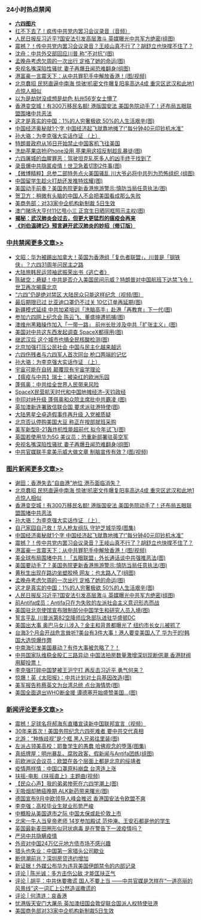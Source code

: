 <div class="catlist">
<h3>24小时热点禁闻</h3>
<ul>
<li><b><a href="64photo" target="_blank">六四图片</a></b></li>
<li><a href="https://github.com/fqnews/bnews/blob/master/comments/20200603/1338758.md">扛不下去了！疯传中共党内罢习会议录音（音频）</a></li>
<li><a href="https://github.com/fqnews/bnews/blob/master/topimagenews/20200603/1338799.md">人民日报反习近平?国安法引发高层激斗 英媒曝光中共军方绝密(组图)</a></li>
<li><a href="https://github.com/fqnews/bnews/blob/master/topimagenews/20200603/1338965.md">震撼？！传中共党内罢习会议录音？王岐山真不行了？胡舒立也快撑不住了？</a></li>
<li><a href="https://github.com/fqnews/bnews/blob/master/comments/20200603/1338791.md">沈舟：中共外交部回应川普 称“不对抗”(图)</a></li>
<li><a href="https://github.com/fqnews/bnews/blob/master/topimagenews/20200603/1338873.md">孟晚舟考虑欠周的一次出行 定格了她的命运(图)</a></li>
<li><a href="https://github.com/fqnews/bnews/blob/master/cbnews/20200603/1338966.md">央视名嘴深陷性骚扰 妻子再爆丑闻恐难翻身(组图)</a></li>
<li><a href="https://github.com/fqnews/bnews/blob/master/topimagenews/20200603/1338938.md">港富豪一言震天下：从中共罪犯手中解放香港！(图/视频)</a></li>
<li><a href="https://github.com/fqnews/bnews/blob/master/topimagenews/20200603/1339118.md">北京蠢招 民怒直逼中南海 惊骇!机密文件曝复阳率高达4成 重灾区武汉和此地1点惊人相似</a></li>
<li><a href="https://github.com/fqnews/bnews/blob/master/baitai/20200603/1338847.md">以为是劫财没成想是劫色 杭州56岁女士懵了</a></li>
<li><a href="https://github.com/fqnews/bnews/blob/master/topimagenews/20200603/1339066.md">香港变空城！有300万移民名额! 港版国安法 美国务院动手了！还布局五眼联盟围堵中共恶法</a></li>
<li><a href="https://github.com/fqnews/bnews/blob/master/topimagenews/20200603/1338857.md">这才是真实的中国：1%的人穷奢极欲 50%的人生活艰辛(图)</a></li>
<li><a href="https://github.com/fqnews/bnews/blob/master/topimagenews/20200603/1338977.md">中国经济奥秘就1个字 中国经济起飞就靠地摊了!"每分钟40元印钞机水准”</a></li>
<li><a href="https://github.com/fqnews/bnews/blob/master/comments/20200603/783202.md">孙大骆：为李克强大实话作证 （上）</a></li>
<li><a href="https://github.com/fqnews/bnews/blob/master/worldnews/usa/20200603/1339117.md">特朗普政府从16日开始禁止中国客机飞往美国</a></li>
<li><a href="https://github.com/fqnews/bnews/blob/master/cnnews/20200604/1339147.md">洗劫苹果店抢iPhone没用 苹果用这招反制趁乱暴徒(图)</a></li>
<li><a href="https://github.com/fqnews/bnews/blob/master/comments/20200603/1338794.md">六四屠城的血腥罪恶：驾驶坦克轧死多人的凶手终于找到了</a></li>
<li><a href="https://github.com/fqnews/bnews/blob/master/cbnews/20200603/1338957.md">录音爆中共隐匿疫情！世卫急着切割2件事(图)</a></li>
<li><a href="https://github.com/fqnews/bnews/blob/master/comments/20200603/1338887.md">【微博精粹】总参二部特务点火美国骚乱 川大爷必将中共列为恐怖组织 (组图)</a></li>
<li><a href="https://github.com/fqnews/bnews/blob/master/cnnews/20200604/1339192.md">中国留学生趁火打劫还发推特炫耀(图)</a></li>
<li><a href="https://github.com/fqnews/bnews/blob/master/cbnews/20200603/1338912.md">美国动手前奏？美国务院更新香港旅游警示∶慎防当局任意执法(图)</a></li>
<li><a href="https://github.com/fqnews/bnews/blob/master/headline/20200603/1338987.md">贺卫方：稍微有头脑的中国人不会把美国看成那么失败</a></li>
<li><a href="https://github.com/fqnews/bnews/blob/master/cnnews/20200604/1339179.md">美商务部：对33家中企机构新制裁 5日生效</a></li>
<li><a href="https://github.com/fqnews/bnews/blob/master/cnnews/hknews/20200603/1338775.md">澳门赌场大亨付11亿甩小三 正宫生日晒同框照示主权(图)</a></li>
<li><b><a href="https://github.com/fqnews/bnews/blob/master/comments/20200211/1275071.md" target="_blank">揭秘：武汉肺炎会过去，但更大更猛烈的瘟疫会再来</a></b></li>
<li><b><a href="https://github.com/fqnews/bnews/blob/master/comments/20200207/1272816.md" target="_blank">《刘伯温碑记》预言避开武汉肺炎的妙招（修订版）</a></b></li>
</ul>
</div>

<div class="catlist">
<h3><a href="https://github.com/fqnews/bnews/blob/master/cbnews/" target="_blank">中共禁闻</a><span><a href="https://github.com/fqnews/bnews/blob/master/cbnews/" target="_blank" rel="nofollow">更多文章>></a></span></h3>
<ul>
<li><a href="https://github.com/fqnews/bnews/blob/master/cbnews/20200604/1339255.md" target="_blank">文昭：华为被踢出加拿大！英国为香港组「复仇者联盟」，川普是「钢铁侠」？六四31周年问民主之路</a></li>
<li><a href="https://github.com/fqnews/bnews/blob/master/cbnews/20200604/1339250.md" target="_blank">大陆旅韩民运领袖武振荣出书《逃亡者》</a></li>
<li><a href="https://github.com/fqnews/bnews/blob/master/cbnews/20200604/1339243.md" target="_blank">陈破空：悬疑！中共是否介入美国民间示威？特朗普对中国航班下达禁飞令！世卫再次揭露北京</a></li>
<li><a href="https://github.com/fqnews/bnews/blob/master/cbnews/20200604/1339232.md" target="_blank">“六四”仍是绝对禁区 大陆民众只能这样纪念（视频/图）</a></li>
<li><a href="https://github.com/fqnews/bnews/blob/master/cbnews/20200604/1339224.md" target="_blank">最后期限已过 比亚迪口罩仍不过关 10亿订单再延期(图)</a></li>
<li><a href="https://github.com/fqnews/bnews/blob/master/cbnews/20200604/1339223.md" target="_blank">新疆模式延续 中共加紧培训「洗脑高手」赴港「再教育」下一代(图)</a></li>
<li><a href="https://github.com/fqnews/bnews/blob/master/cbnews/20200604/1339206.md" target="_blank">参加六四网上纪念会 陈云飞、董盛坤遭抓捕(图)</a></li>
<li><a href="https://github.com/fqnews/bnews/blob/master/cbnews/20200604/1339201.md" target="_blank">澳维州黑箱操作加入「一带一路」 前州长批涉及中共「扩张主义」(图)</a></li>
<li><a href="https://github.com/fqnews/bnews/blob/master/cbnews/20200604/1339187.md" target="_blank">美国对中共这东西发起调查 SpaceX都得用(图)</a></li>
<li><a href="https://github.com/fqnews/bnews/blob/master/cbnews/20200604/1339186.md" target="_blank">继武汉后 这个城市也搞全民核酸检测(图)</a></li>
<li><a href="https://github.com/fqnews/bnews/blob/master/cbnews/20200604/1339130.md" target="_blank">北京加强打压公民社会 中国与民主化越来越远</a></li>
<li><a href="https://github.com/fqnews/bnews/blob/master/cbnews/20200603/1339113.md" target="_blank">六四伤残者与六四军人首次同台 枪口两端的记忆</a></li>
<li><a href="https://github.com/fqnews/bnews/blob/master/comments/20200603/783202.md" target="_blank">孙大骆：为李克强大实话作证 （上）</a></li>
<li><a href="https://github.com/fqnews/bnews/blob/master/cbnews/20200603/1338768.md" target="_blank">宇宙可能在自转 颠覆现有宇宙学理论</a></li>
<li><a href="https://github.com/fqnews/bnews/blob/master/cbnews/20200603/1338782.md" target="_blank">【瘟疫与中共】瑞士：被染红的欧洲乐园</a></li>
<li><a href="https://github.com/fqnews/bnews/blob/master/cbnews/20200603/1338949.md" target="_blank">蓬佩奥：中共给全世界人民带来风险</a></li>
<li><a href="https://github.com/fqnews/bnews/blob/master/cbnews/20200603/1338998.md" target="_blank">SpaceX民营航天时代和中国地摊经济&#8211;天钧政经</a></li>
<li><a href="https://github.com/fqnews/bnews/blob/master/cbnews/20200603/1338985.md" target="_blank">中印对峙升级 蓬佩奥和众院主席批中共霸凌 (图)</a></li>
<li><a href="https://github.com/fqnews/bnews/blob/master/cbnews/20200603/1338984.md" target="_blank">英加澳新连署致信联合国 要求派驻港特使(图)</a></li>
<li><a href="https://github.com/fqnews/bnews/blob/master/cbnews/20200603/1338983.md" target="_blank">大陆男星仝卓造假事件再升级 入党被质疑</a></li>
<li><a href="https://github.com/fqnews/bnews/blob/master/cbnews/20200603/1338982.md" target="_blank">北京否认停购美国大豆 称正在按部就班采购</a></li>
<li><a href="https://github.com/fqnews/bnews/blob/master/cbnews/20200603/1338972.md" target="_blank">美军新型B-21轰炸机性能超前代 拟今年试飞(图)</a></li>
<li><a href="https://github.com/fqnews/bnews/blob/master/cbnews/20200603/1338967.md" target="_blank">英国若使用华为5G 美议员：恐重新部署驻英空军</a></li>
<li><a href="https://github.com/fqnews/bnews/blob/master/cbnews/20200603/1338966.md" target="_blank">央视名嘴深陷性骚扰 妻子再爆丑闻恐难翻身(组图)</a></li>
<li><a href="https://github.com/fqnews/bnews/blob/master/cbnews/20200603/1338963.md" target="_blank">中共官媒联手拿美示威大做文章 制脑宣传有效？(图/视频)</a></li>

</ul>
</div>
<div class="catlist">
<h3><a href="https://github.com/fqnews/bnews/blob/master/topimagenews/" target="_blank">图片新闻</a><span><a href="https://github.com/fqnews/bnews/blob/master/topimagenews/" target="_blank" rel="nofollow">更多文章>></a></span></h3>
<ul>
<li><a href="https://github.com/fqnews/bnews/blob/master/topimagenews/20200604/1339281.md" target="_blank">谢田：香港失去“自由港”地位 港币面临消失？</a></li>
<li><a href="https://github.com/fqnews/bnews/blob/master/topimagenews/20200603/1339118.md" target="_blank">北京蠢招 民怒直逼中南海 惊骇!机密文件曝复阳率高达4成 重灾区武汉和此地1点惊人相似</a></li>
<li><a href="https://github.com/fqnews/bnews/blob/master/topimagenews/20200603/1339066.md" target="_blank">香港变空城！有300万移民名额! 港版国安法 美国务院动手了！还布局五眼联盟围堵中共恶法</a></li>
<li><a href="https://github.com/fqnews/bnews/blob/master/comments/20200603/783202.md" target="_blank">孙大骆：为李克强大实话作证 （上）</a></li>
<li><a href="https://github.com/fqnews/bnews/blob/master/topimagenews/20200603/1339002.md" target="_blank">自己家园自己救！华人枪友组队 守护芝城华埠(图集)</a></li>
<li><a href="https://github.com/fqnews/bnews/blob/master/topimagenews/20200603/1338977.md" target="_blank">中国经济奥秘就1个字 中国经济起飞就靠地摊了!&#8221;每分钟40元印钞机水准”</a></li>
<li><a href="https://github.com/fqnews/bnews/blob/master/topimagenews/20200603/1338965.md" target="_blank">震撼？！传中共党内罢习会议录音？王岐山真不行了？胡舒立也快撑不住了？</a></li>
<li><a href="https://github.com/fqnews/bnews/blob/master/topimagenews/20200603/1338938.md" target="_blank">港富豪一言震天下：从中共罪犯手中解放香港！(图/视频)</a></li>
<li><a href="https://github.com/fqnews/bnews/blob/master/topimagenews/20200603/1338927.md" target="_blank">美全球布局围堵中共！「五眼联盟」外长通话谈中共强推恶法(图)</a></li>
<li><a href="https://github.com/fqnews/bnews/blob/master/topimagenews/20200603/1338915.md" target="_blank">美国要动手了？美国务院更新香港旅游警示∶慎防当局任意执法(图)</a></li>
<li><a href="https://github.com/fqnews/bnews/blob/master/topimagenews/20200603/1338878.md" target="_blank">黄秋生出现在路边坐塑胶椅 网友：也太路人了(组图)</a></li>
<li><a href="https://github.com/fqnews/bnews/blob/master/topimagenews/20200603/1338873.md" target="_blank">孟晚舟考虑欠周的一次出行 定格了她的命运(图)</a></li>
<li><a href="https://github.com/fqnews/bnews/blob/master/topimagenews/20200603/1338857.md" target="_blank">这才是真实的中国：1%的人穷奢极欲 50%的人生活艰辛(图)</a></li>
<li><a href="https://github.com/fqnews/bnews/blob/master/topimagenews/20200603/1338799.md" target="_blank">人民日报反习近平?国安法引发高层激斗 英媒曝光中共军方绝密(组图)</a></li>
<li><a href="https://github.com/fqnews/bnews/blob/master/comments/20200603/1338626.md" target="_blank">前Antifa成员：Antifa只在为失败的左派社会主义意识形态而战</a></li>
<li><a href="https://github.com/fqnews/bnews/blob/master/topimagenews/20200603/1338598.md" target="_blank">美国驻北京使馆宣布限制部分中国学生和研究人员入境(图)</a></li>
<li><a href="https://github.com/fqnews/bnews/blob/master/comments/20200603/1338597.md" target="_blank">誓言平乱 川普派第82空降师应急部队进驻华盛顿DC</a></li>
<li><a href="https://github.com/fqnews/bnews/blob/master/topimagenews/20200602/1338537.md" target="_blank">美国出大事 奥巴马女儿涉入？金主和背景都曝光了 纽约市长女儿被抓了</a></li>
<li><a href="https://github.com/fqnews/bnews/blob/master/topimagenews/20200602/1338509.md" target="_blank">台海3个月会开战危言耸听?美台有3件大事！港人要变美国人了 华为干的!韩国大选惊爆作弊</a></li>
<li><a href="https://github.com/fqnews/bnews/blob/master/topimagenews/20200602/1338444.md" target="_blank">中南海引发美国暴动？有件大事被忽略了？！</a></li>
<li><a href="https://github.com/fqnews/bnews/blob/master/topimagenews/20200602/1338431.md" target="_blank">中共国家队维稳金股汇三路异动 中国法拍房数量激增深圳现断供潮 香港财阀用脚投票！</a></li>
<li><a href="https://github.com/fqnews/bnews/blob/master/topimagenews/20200602/1338419.md" target="_blank">李克强打碎中国梦被王沪宁打 再反击习近平 勇气何来？</a></li>
<li><a href="https://github.com/fqnews/bnews/blob/master/topimagenews/20200602/1338377.md" target="_blank">惊爆！英《太阳报》：中共计划对士兵基因改造(图)</a></li>
<li><a href="https://github.com/fqnews/bnews/blob/master/topimagenews/20200602/1338334.md" target="_blank">美军报告称蔡英文为台湾总统 点台海情势(图)</a></li>
<li><a href="https://github.com/fqnews/bnews/blob/master/topimagenews/20200602/1338246.md" target="_blank">美国全面退出WHO断金援 谭德塞开始盛赞美国&#8230;(图)</a></li>

</ul>
</div>
<div class="catlist">
<h3><a href="https://github.com/fqnews/bnews/blob/master/comments/" target="_blank">新闻评论</a><span><a href="https://github.com/fqnews/bnews/blob/master/comments/" target="_blank" rel="nofollow">更多文章>></a></span></h3>
<ul>
<li><a href="https://github.com/fqnews/bnews/blob/master/comments/20200604/1339301.md" target="_blank">震撼！足球名将郝海东直播宣读新中国联邦宣言（视频）</a></li>
<li><a href="https://github.com/fqnews/bnews/blob/master/comments/20200604/1339300.md" target="_blank">30年来首次！美国务院纪念六四死难者 要中共交代真相</a></li>
<li><a href="https://github.com/fqnews/bnews/blob/master/comments/20200604/1339297.md" target="_blank">北游：“种族歧视”是个框 黑人兄弟往里装(图)</a></li>
<li><a href="https://github.com/fqnews/bnews/blob/master/comments/20200604/1339296.md" target="_blank">左派占领美高校：耶鲁学生的愚蠢 哈佛观念的堕落(图集)</a></li>
<li><a href="https://github.com/fqnews/bnews/blob/master/comments/20200604/1339295.md" target="_blank">真纸牌屋：明州暴乱、腐败政客、假新闻与Antifa团练(组图)</a></li>
<li><a href="https://github.com/fqnews/bnews/blob/master/comments/20200604/1339293.md" target="_blank">前欧洲议会议员：欧盟在各个层面上都是北京的绥靖者</a></li>
<li><a href="https://github.com/fqnews/bnews/blob/master/comments/20200604/1339291.md" target="_blank">疫情两样情：中国口罩原料崩盘 台湾连上涨</a></li>
<li><a href="https://github.com/fqnews/bnews/blob/master/comments/20200604/1339289.md" target="_blank">扶摇-电影《扶摇直上》主题曲(视频)</a></li>
<li><a href="https://github.com/fqnews/bnews/blob/master/comments/20200604/1339288.md" target="_blank">【民众心声】我的弟弟惨死在六四学潮上(图)</a></li>
<li><a href="https://github.com/fqnews/bnews/blob/master/comments/20200604/1339280.md" target="_blank">无吸烟却肺癌晚期 ALK新药带来曙光(图)</a></li>
<li><a href="https://github.com/fqnews/bnews/blob/master/comments/20200604/1339274.md" target="_blank">德国宣布9月中欧领导人峰会推迟 香港国安法令欧盟不爽</a></li>
<li><a href="https://github.com/fqnews/bnews/blob/master/comments/20200604/1339273.md" target="_blank">李克强：高校毕业生就业形势严峻</a></li>
<li><a href="https://github.com/fqnews/bnews/blob/master/comments/20200604/1339264.md" target="_blank">中概股从美国退市之际  中国太保或赴伦敦上市</a></li>
<li><a href="https://github.com/fqnews/bnews/blob/master/comments/20200604/1339262.md" target="_blank">北宋一牛人当皇帝老师 14岁参加殿试 范仲淹、王安石都是他的学生</a></li>
<li><a href="https://github.com/fqnews/bnews/blob/master/comments/20200604/1339259.md" target="_blank">英国最新麦田圈形似冠状病毒 是在警告下一波疫情吗？</a></li>
<li><a href="https://github.com/fqnews/bnews/blob/master/comments/20200604/783201.md" target="_blank">严惩中共隐瞒疫情</a></li>
<li><a href="https://github.com/fqnews/bnews/blob/master/comments/20200604/1339253.md" target="_blank">外资对中国24万亿元地方债市场不感兴趣</a></li>
<li><a href="https://github.com/fqnews/bnews/blob/master/comments/20200604/1339252.md" target="_blank">猎头也失业：中国第一家猎头公司歇业</a></li>
<li><a href="https://github.com/fqnews/bnews/blob/master/comments/20200604/1339251.md" target="_blank">断供潮前兆？深圳房贷违约增加</a></li>
<li><a href="https://github.com/fqnews/bnews/blob/master/comments/20200604/1339235.md" target="_blank">新证据！外媒公布华为违背美国伊朗禁令的内部记录</a></li>
<li><a href="https://github.com/fqnews/bnews/blob/master/comments/20200604/1339210.md" target="_blank">评论 | 陈光诚：多方击伤公敌   才能匡扶正气</a></li>
<li><a href="https://github.com/fqnews/bnews/blob/master/comments/20200604/1339195.md" target="_blank">评论 | 胡平：中共休要撒谎   国人不要上当 ——中共官媒是怎样在“一道亮丽的风景线”这一词汇上公然造谣撒谎的</a></li>
<li><a href="https://github.com/fqnews/bnews/blob/master/comments/20200604/1339194.md" target="_blank">评论 | 何清涟：哀香港</a></li>
<li><a href="https://github.com/fqnews/bnews/blob/master/comments/20200604/1339184.md" target="_blank">忧港版天安门大屠杀 英加澳纽国会敦促联合国派人权特使驻港</a></li>
<li><a href="https://github.com/fqnews/bnews/blob/master/comments/20200604/1339182.md" target="_blank">美国商务部对33家中企机构新制裁5日生效</a></li>

</ul>
</div>
